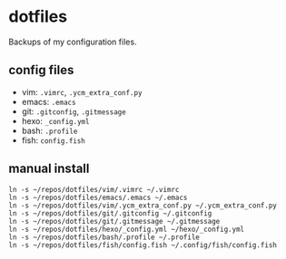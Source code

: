 dotfiles
========

Backups of my configuration files.

config files
--------
- vim: `.vimrc`, `.ycm_extra_conf.py`  
- emacs: `.emacs`
- git: `.gitconfig`, `.gitmessage`
- hexo: `_config.yml`
- bash: `.profile`
- fish: `config.fish`

manual install
--------
    ln -s ~/repos/dotfiles/vim/.vimrc ~/.vimrc
    ln -s ~/repos/dotfiles/emacs/.emacs ~/.emacs
    ln -s ~/repos/dotfiles/vim/.ycm_extra_conf.py ~/.ycm_extra_conf.py
    ln -s ~/repos/dotfiles/git/.gitconfig ~/.gitconfig
    ln -s ~/repos/dotfiles/git/.gitmessage ~/.gitmessage
    ln -s ~/repos/dotfiles/hexo/_config.yml ~/hexo/_config.yml
    ln -s ~/repos/dotfiles/bash/.profile ~/.profile
    ln -s ~/repos/dotfiles/fish/config.fish ~/.config/fish/config.fish
